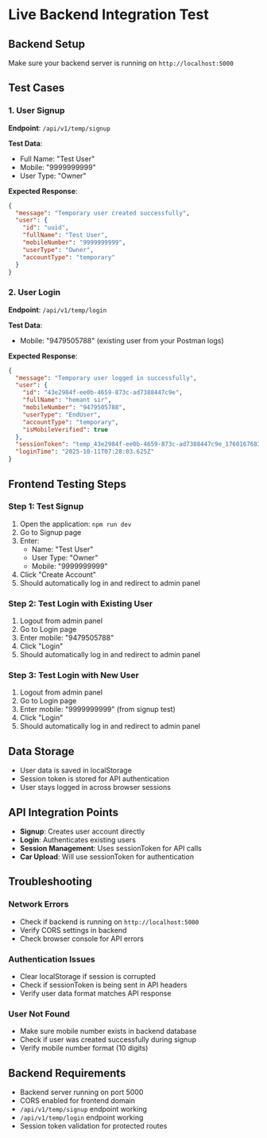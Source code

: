 # Live Backend Integration Test

## Backend Setup
Make sure your backend server is running on `http://localhost:5000`

## Test Cases

### 1. User Signup
**Endpoint**: `/api/v1/temp/signup`

**Test Data**:
- Full Name: "Test User"
- Mobile: "9999999999" 
- User Type: "Owner"

**Expected Response**:
```json
{
  "message": "Temporary user created successfully",
  "user": {
    "id": "uuid",
    "fullName": "Test User",
    "mobileNumber": "9999999999",
    "userType": "Owner",
    "accountType": "temporary"
  }
}
```

### 2. User Login
**Endpoint**: `/api/v1/temp/login`

**Test Data**:
- Mobile: "9479505788" (existing user from your Postman logs)

**Expected Response**:
```json
{
  "message": "Temporary user logged in successfully",
  "user": {
    "id": "43e2984f-ee0b-4659-873c-ad7388447c9e",
    "fullName": "hemant sir",
    "mobileNumber": "9479505788",
    "userType": "EndUser",
    "accountType": "temporary",
    "isMobileVerified": true
  },
  "sessionToken": "temp_43e2984f-ee0b-4659-873c-ad7388447c9e_1760167683625",
  "loginTime": "2025-10-11T07:28:03.625Z"
}
```

## Frontend Testing Steps

### Step 1: Test Signup
1. Open the application: `npm run dev`
2. Go to Signup page
3. Enter:
   - Name: "Test User"
   - User Type: "Owner"
   - Mobile: "9999999999"
4. Click "Create Account"
5. Should automatically log in and redirect to admin panel

### Step 2: Test Login with Existing User
1. Logout from admin panel
2. Go to Login page
3. Enter mobile: "9479505788"
4. Click "Login"
5. Should automatically log in and redirect to admin panel

### Step 3: Test Login with New User
1. Logout from admin panel
2. Go to Login page
3. Enter mobile: "9999999999" (from signup test)
4. Click "Login"
5. Should automatically log in and redirect to admin panel

## Data Storage
- User data is saved in localStorage
- Session token is stored for API authentication
- User stays logged in across browser sessions

## API Integration Points
- **Signup**: Creates user account directly
- **Login**: Authenticates existing users
- **Session Management**: Uses sessionToken for API calls
- **Car Upload**: Will use sessionToken for authentication

## Troubleshooting

### Network Errors
- Check if backend is running on `http://localhost:5000`
- Verify CORS settings in backend
- Check browser console for API errors

### Authentication Issues
- Clear localStorage if session is corrupted
- Check if sessionToken is being sent in API headers
- Verify user data format matches API response

### User Not Found
- Make sure mobile number exists in backend database
- Check if user was created successfully during signup
- Verify mobile number format (10 digits)

## Backend Requirements
- Backend server running on port 5000
- CORS enabled for frontend domain
- `/api/v1/temp/signup` endpoint working
- `/api/v1/temp/login` endpoint working
- Session token validation for protected routes
